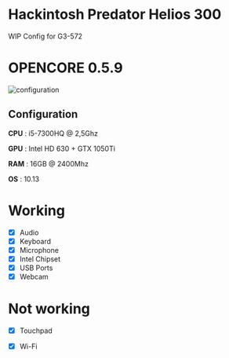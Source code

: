 # Hackintosh Predator Helios 300 

WIP Config for G3-572

# OPENCORE 0.5.9
![configuration](https://i.ibb.co/hM7K7Qt/Screen-Shot-2020-07-24-at-6-03-25-PM.png)
## Configuration

**CPU** : i5-7300HQ @ 2,5Ghz

**GPU** : Intel HD 630 + GTX 1050Ti

**RAM** : 16GB @ 2400Mhz 

**OS** : 10.13


# Working
 - [x] Audio
 - [x] Keyboard
 - [x] Microphone
 - [x] Intel Chipset
 - [x] USB Ports
 - [x] Webcam

 # Not working
 - [x] Touchpad
 - [x] Wi-Fi
 
 
 
